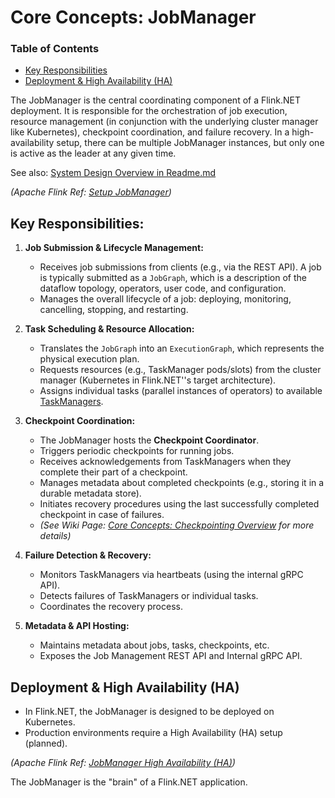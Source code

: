 # Core Concepts: JobManager

### Table of Contents
- [Key Responsibilities](#key-responsibilities)
- [Deployment & High Availability (HA)](#deployment--high-availability-ha)

The JobManager is the central coordinating component of a Flink.NET deployment. It is responsible for the orchestration of job execution, resource management (in conjunction with the underlying cluster manager like Kubernetes), checkpoint coordination, and failure recovery. In a high-availability setup, there can be multiple JobManager instances, but only one is active as the leader at any given time.

See also: [System Design Overview in Readme.md](../../../Readme.md#system-design-overview)

*(Apache Flink Ref: [Setup JobManager](https://nightlies.apache.org/flink/flink-docs-release-1.17/docs/deployment/memory/mem_setup_jobmanager/))*

## Key Responsibilities:

1.  **Job Submission & Lifecycle Management:**
    *   Receives job submissions from clients (e.g., via the REST API). A job is typically submitted as a `JobGraph`, which is a description of the dataflow topology, operators, user code, and configuration.
    *   Manages the overall lifecycle of a job: deploying, monitoring, cancelling, stopping, and restarting.

2.  **Task Scheduling & Resource Allocation:**
    *   Translates the `JobGraph` into an `ExecutionGraph`, which represents the physical execution plan.
    *   Requests resources (e.g., TaskManager pods/slots) from the cluster manager (Kubernetes in Flink.NET''s target architecture).
    *   Assigns individual tasks (parallel instances of operators) to available [TaskManagers](./Core-Concepts-TaskManager.md).

3.  **Checkpoint Coordination:**
    *   The JobManager hosts the **Checkpoint Coordinator**.
    *   Triggers periodic checkpoints for running jobs.
    *   Receives acknowledgements from TaskManagers when they complete their part of a checkpoint.
    *   Manages metadata about completed checkpoints (e.g., storing it in a durable metadata store).
    *   Initiates recovery procedures using the last successfully completed checkpoint in case of failures.
    *   *(See Wiki Page: [Core Concepts: Checkpointing Overview](./Core-Concepts-Checkpointing-Overview.md) for more details)*

4.  **Failure Detection & Recovery:**
    *   Monitors TaskManagers via heartbeats (using the internal gRPC API).
    *   Detects failures of TaskManagers or individual tasks.
    *   Coordinates the recovery process.

5.  **Metadata & API Hosting:**
    *   Maintains metadata about jobs, tasks, checkpoints, etc.
    *   Exposes the Job Management REST API and Internal gRPC API.

## Deployment & High Availability (HA)

*   In Flink.NET, the JobManager is designed to be deployed on Kubernetes.
*   Production environments require a High Availability (HA) setup (planned).

*(Apache Flink Ref: [JobManager High Availability (HA)](https://nightlies.apache.org/flink/flink-docs-master/docs/deployment/ha/overview/))*

The JobManager is the "brain" of a Flink.NET application.
